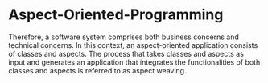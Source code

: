 # Aspect-Oriented-Programming
Therefore, a software system comprises both business concerns and technical concerns. In this context, an aspect-oriented application consists of classes and aspects. The process that takes classes and aspects as input and generates an application that integrates the functionalities of both classes and aspects is referred to as aspect weaving.
